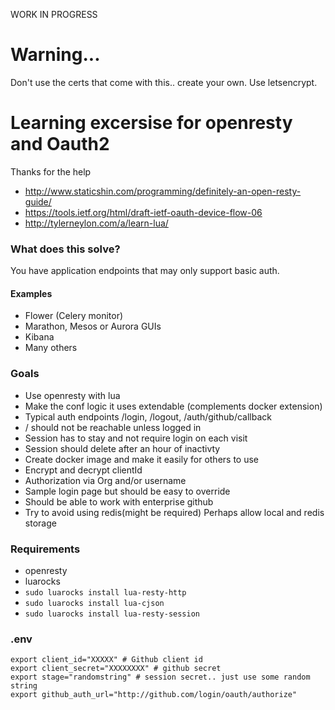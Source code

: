 WORK IN PROGRESS
# Warning...
Don't use the certs that come with this.. create your own. Use letsencrypt.


# Learning excersise for openresty and Oauth2
Thanks for the help
* http://www.staticshin.com/programming/definitely-an-open-resty-guide/
* https://tools.ietf.org/html/draft-ietf-oauth-device-flow-06
* http://tylerneylon.com/a/learn-lua/

### What does this solve?
You have application endpoints that may only support basic auth.  
#### Examples
* Flower (Celery monitor)
* Marathon, Mesos or Aurora GUIs
* Kibana
* Many others

### Goals
* Use openresty with lua
* Make the conf logic it uses extendable (complements docker extension)
* Typical auth endpoints /login, /logout, /auth/github/callback
* / should not be reachable unless logged in
* Session has to stay and not require login on each visit
* Session should delete after an hour of inactivty
* Create docker image and make it easily for others to use
* Encrypt and decrypt clientId
* Authorization via Org and/or username
* Sample login page but should be easy to override
* Should be able to work with enterprise github
* Try to avoid using redis(might be required) Perhaps allow local and redis storage


### Requirements
* openresty
* luarocks
* `sudo luarocks install lua-resty-http`
* `sudo luarocks install lua-cjson`
* `sudo luarocks install lua-resty-session`

### .env
```
export client_id="XXXXX" # Github client id
export client_secret="XXXXXXXX" # github secret
export stage="randomstring" # session secret.. just use some random string
export github_auth_url="http://github.com/login/oauth/authorize"
```






